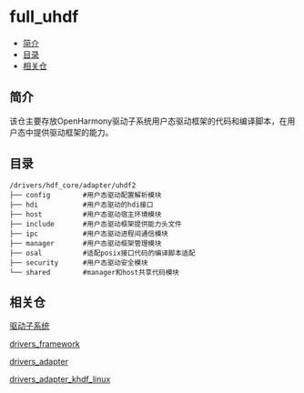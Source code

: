 # full\_uhdf<a name="ZH-CN_TOPIC_0000001138458641"></a>

-   [简介](#section11660541593)
-   [目录](#section161941989596)
-   [相关仓](#section1371113476307)

## 简介<a name="section11660541593"></a>

该仓主要存放OpenHarmony驱动子系统用户态驱动框架的代码和编译脚本，在用户态中提供驱动框架的能力。

## 目录<a name="section161941989596"></a>

```
/drivers/hdf_core/adapter/uhdf2
├── config        #用户态驱动配置解析模块
├── hdi           #用户态驱动的hdi接口
├── host          #用户态驱动宿主环境模块
├── include       #用户态驱动框架提供能力头文件
├── ipc           #用户态驱动进程间通信模块
├── manager       #用户态驱动框架管理模块
├── osal          #适配posix接口代码的编译脚本适配
├── security      #用户态驱动安全模块
└── shared        #manager和host共享代码模块
```

## 相关仓<a name="section1371113476307"></a>

[驱动子系统](https://gitee.com/openharmony/docs/blob/master/zh-cn/readme/%E9%A9%B1%E5%8A%A8%E5%AD%90%E7%B3%BB%E7%BB%9F.md)

[drivers\_framework](https://gitee.com/openharmony/drivers_framework/blob/master/README_zh.md)

[drivers\_adapter](https://gitee.com/openharmony/drivers_adapter/blob/master/README_zh.md)

[drivers\_adapter\_khdf\_linux](https://gitee.com/openharmony/drivers_adapter_khdf_linux/blob/master/README_zh.md)

